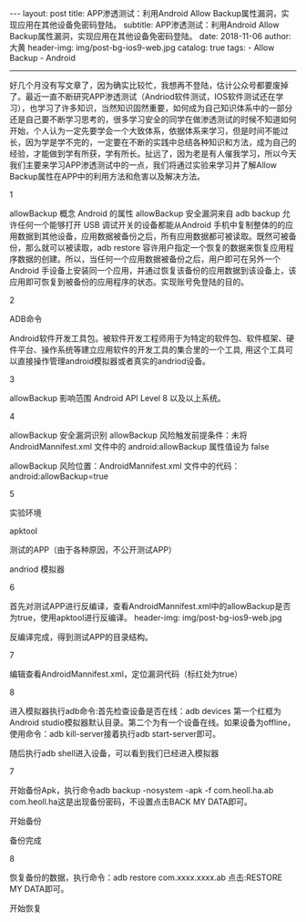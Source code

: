 ﻿﻿---layout:     posttitle:      APP渗透测试：利用Android  Allow Backup属性漏洞，实现应用在其他设备免密码登陆。subtitle:   APP渗透测试：利用Android  Allow Backup属性漏洞，实现应用在其他设备免密码登陆。date:       2018-11-06author:     大黄header-img: img/post-bg-ios9-web.jpgcatalog: truetags:    - Allow Backup    - Android ---好几个月没有写文章了，因为确实比较忙，我想再不登陆，估计公众号都要废掉了。最近一直不断研究APP渗透测试（Andriod软件测试，IOS软件测试还在学习），也学习了许多知识，当然知识固然重要，如何成为自己知识体系中的一部分还是自己要不断学习思考的，很多学习安全的同学在做渗透测试的时候不知道如何开始，个人认为一定先要学会一个大致体系，依据体系来学习，但是时间不能过长，因为学是学不完的，一定要在不断的实践中总结各种知识和方法，成为自己的经验，才能做到学有所获，学有所长。扯远了，因为老是有人催我学习，所以今天我们主要来学习APP渗透测试中的一点，我们将通过实验来学习并了解Allow Backup属性在APP中的利用方法和危害以及解决方法。1allowBackup  概念Android 的属性 allowBackup 安全漏洞来自 adb backup 允许任何一个能够打开 USB 调试开关的设备都能从Android 手机中复制整体的的应用数据到其他设备，应用数据被备份之后，所有应用数据都可被读取。既然可被备份，那么就可以被读取，adb restore 容许用户指定一个恢复的数据来恢复应用程序数据的创建。所以，当任何一个应用数据被备份之后，用户即可在另外一个Android 手设备上安装同一个应用，并通过恢复该备份的应用数据到该设备上，该应用即可恢复到被备份的应用程序的状态。实现账号免登陆的目的。2ADB命令Android软件开发工具包。被软件开发工程师用于为特定的软件包、软件框架、硬件平台、操作系统等建立应用软件的开发工具的集合里的一个工具, 用这个工具可以直接操作管理android模拟器或者真实的andriod设备。3allowBackup 影响范围Android API Level 8 以及以上系统。4allowBackup 安全漏洞识别allowBackup 风险触发前提条件：未将 AndroidMannifest.xml 文件中的 android:allowBackup 属性值设为 false allowBackup 风险位置：AndroidMannifest.xml 文件中的代码：android:allowBackup=true5实验环境apktool 测试的APP（由于各种原因，不公开测试APP）andriod 模拟器6首先对测试APP进行反编译，查看AndroidMannifest.xml中的allowBackup是否为true，使用apktool进行反编译。header-img: img/post-bg-ios9-web.jpg反编译完成，得到测试APP的目录结构。7编辑查看AndroidMannifest.xml，定位漏洞代码（标红处为true）8进入模拟器执行adb命令:首先检查设备是否在线：adb devices  第一个红框为Android studio模拟器默认目录。第二个为有一个设备在线。如果设备为offline，使用命令：adb  kill-server接着执行adb  start-server即可。随后执行adb  shell进入设备，可以看到我们已经进入模拟器7开始备份Apk，执行命令adb backup -nosystem -apk -f com.heoll.ha.ab com.heoll.ha这是出现备份密码，不设置点击BACK MY  DATA即可。开始备份备份完成8恢复备份的数据，执行命令：adb  restore  com.xxxx.xxxx.ab  点击:RESTORE  MY DATA即可。开始恢复